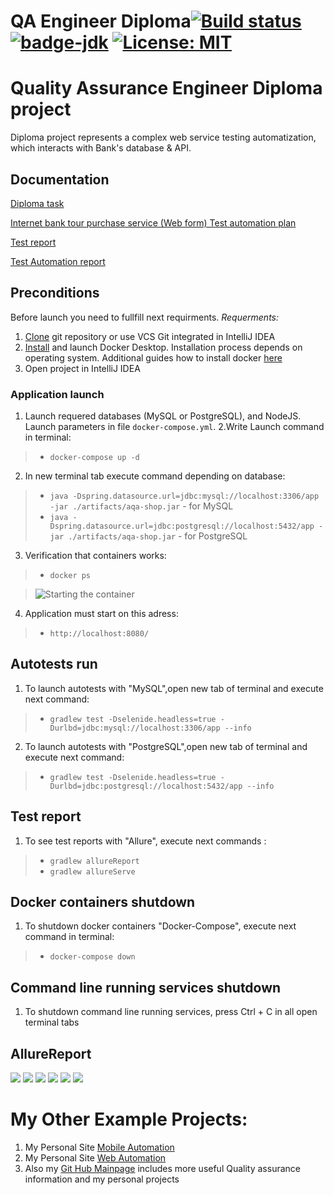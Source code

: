 # QA Engineer Diploma[![Build status](https://ci.appveyor.com/api/projects/status/2yj2igwn0rolwajx?svg=true)](https://ci.appveyor.com/project/Alexander-Berg/quality-assurance-diploma) [![badge-jdk](https://img.shields.io/badge/jdk-11-blue.svg)](http://www.oracle.com/technetwork/java/javase/downloads/index.html) [![License: MIT](https://img.shields.io/badge/License-MIT-blueviolet.svg)](https://opensource.org/licenses/MIT)


# Quality Assurance Engineer Diploma project

Diploma project represents a complex web service testing automatization, which interacts with Bank's database & API.

## Documentation

[Diploma task](https://github.com/netology-code/qa-diploma.git)

[Internet bank tour purchase service (Web form) Test automation plan](doc/Plan.md)

[Test report](doc/Report.md)

[Test Automation report](doc/Summary.md)

## Preconditions

Before launch you need to fullfill next requirments.
*Requerments:*
1. [Clone](https://github.com/Alexander-Berg/QADiploma.git) git repository  or use VCS Git integrated in IntelliJ IDEA
2. [Install](https://docs.docker.com/get-docker/) and launch Docker Desktop. Installation process depends on operating system.
Additional guides how to install docker [here](https://github.com/netology-code/aqa-homeworks/blob/master/docker/installation.md)
3. Open project in IntelliJ IDEA

### Application launch

1. Launch requered databases (MySQL or PostgreSQL), and NodeJS. Launch parameters in file `docker-compose.yml`.
2.Write Launch command in terminal:
> * `docker-compose up -d`

2. In new terminal tab execute command depending on database:

> * `java -Dspring.datasource.url=jdbc:mysql://localhost:3306/app -jar ./artifacts/aqa-shop.jar` - for MySQL
> * `java -Dspring.datasource.url=jdbc:postgresql://localhost:5432/app -jar ./artifacts/aqa-shop.jar` - for PostgreSQL

3. Verification that containers works:

> * `docker ps`

> ![Starting the container](doc/pic/StartConteyner.png)

4. Application must start on this adress:

> * `http://localhost:8080/`
 
## Autotests run

1. To launch autotests with "MySQL",open new tab of terminal and execute next command:
> * `gradlew test -Dselenide.headless=true -Durlbd=jdbc:mysql://localhost:3306/app --info`

2.  To launch autotests with "PostgreSQL",open new tab of terminal and execute next command:
> * `gradlew test -Dselenide.headless=true -Durlbd=jdbc:postgresql://localhost:5432/app --info`

## Test report

1. To see test reports with "Allure", execute next commands :
> * `gradlew allureReport`
> * `gradlew allureServe`


## Docker containers shutdown
1. To shutdown docker containers "Docker-Compose", execute next command in terminal: 

> * `docker-compose down`

## Command line running services shutdown
1. To shutdown  command line running services, press Ctrl + C in all open terminal tabs

## AllureReport
![](allure-report/1.png)
![](allure-report/2.png)
![](allure-report/3.png)
![](allure-report/5.png)
![](allure-report/6.png)
![](GradleTestReport/1.png)


# My Other Example Projects:
1. My Personal Site [Mobile Automation](https://github.com/Alexander-Berg/MyPersonalSiteMobileTestAutomation.git)
1. My Personal Site [Web Automation](https://github.com/Alexander-Berg/MyPersonalSiteMobileTestAutomation.git)
2. Also my [Git Hub Mainpage](https://github.com/Alexander-Berg) includes more useful Quality assurance information and my personal projects




